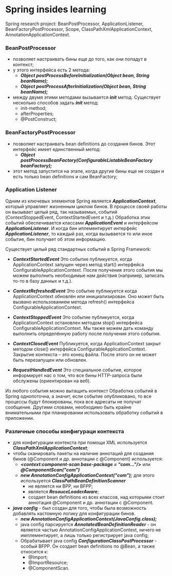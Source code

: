 # Spring insides learning
Spring research project: BeanPostProcessor, ApplicationListener, BeanFactoryPostProcessor, Scope, ClassPathXmlApplicationContext, AnnotationApplicationContext.

### BeanPostProcessor
* позволяет настраивать бины еще до того, как они попадут в контекст;
* у этого интерфейса есть 2 метода:
    * ***Object postProcessBeforeInitialization(Object bean, String beanName);***
    * ***Object postProcessAfterInitialization(Object bean, String beanName);***
* между двумя этими методами вызывается ***init*** метод. Cуществует несколько способов задать ***init*** метод:
    * init-method;
    * afterProperties;
    * @PostConstruct;
### BeanFactoryPostProcessor
* позволяет настраивать bean definitions до создания бинов. Этот интерфейс имеет единственный метод:
    * ***Object postProcessBeanFactory(ConfigurableListableBeanFactory beanFactory);***
* этот метод запустится на этапе, когда другие бины еще не создан и есть только bean definitions и сам BeanFactory;

### Application Listener
Одним из ключевых элементов Spring является ***ApplicationContext***, который управляет жизненным циклом бинов. В процессе своей работы он вызывает целый ряд, так называемых, событий (ContextStoppedEvent, ContextStartedEvent и т.д.)
Обработка этих событий обеспечивается классами ***ApplicationEvent*** и интерфейсом ***ApplicationListener***. И когда бин иплементирует интерфейс ***ApplicationListener***, то каждый раз, когда вызывается то или иное событие, бин получает об этом информацию.

Существует целый ряд стандартных событий в Spring Framework:
* ***ContextStartedEvent***
    Это событие публикуется, когда ApplicationContext запущен через метод start() интерфейса ConfigurableApplicationContext. После получения этого события мы можем выполнить необходимые нам действия (например, записать то-то в базу данных и т.д.).

* ***ContextRefreshedEvent***
    Это событие публикуется когда ApplicationContext обновлён или инициализирован. Оно может быть вызвано использованием метода refresh() интерфейса ConfigurableApplicationContext.

* ***ContextStoppedEvent***
    Это событие публикуется, когда ApplicationContext остановлен методом stop() интерфейса ConfigurableApplicationContext. Мы также можем дать команду выполнить определённую работу после получения этого события.

* ***ContextClosedEvent***
    Публикуется, когда ApplicationContext закрыт методом close() интерфейса ConfigurableApplicationContext. Закрытие контекста – это конец файла. После этого он не может быть перезапущен или обновлен.

* ***RequestHandledEvent***
    Это специальное событие, которое информирует нас о том, что все бины HTTP-запроса были обслужены (ориентирован на веб).

Из любого события можно вытащить контекст
Обработка событий в Spring однопоточна, а значит, если событие опубликовано, то все процессы будут блокированы, пока все адресаты не получат сообщение. Другими словами, необходимо быть крайне внимательными при планировании использовать обработку событий в приложении.

### Различные способы конфигураци контекста 
* для конфигурации контекста при помощи XML используется ***ClassPathXmlApplicationContext***;
* чтобы сканировать пакеты на наличие аннотаций для создания бинов (@Component и др. аннотации с @Component) используется:
    * ***<context:component-scan base-package = "com..."/>*** или ***@ComponentScan("com")***
    * ***new AnnotationConfigApplicationContext("com");***
для этого используется ***ClassPathBeanDefinitionScanner***
        * не является ни BPP, ни BFPP;
        * является ***ResouceLoaderAware***;
        * создает bean definitions из всех классов, над которыми стоит аннотация @Component и др. аннотации с @Component.
* ***java config*** - был создан для того, чтобы была возможность добавлять кастомную логику для конфигурации бинов.
    * ***new AnnotationConfigApplicationContext(JavaConfig.class);***
    * java config парсируется ***AnnotatedBeanDefinitionReader*** - он является частью AnnotationConfigApplicationContext, ничего не имплементирует, а лишь только регистрирует java config;
    * Обрабатывает java config ***ConfigurationClassPostProcessor*** - особый BFPP. Он создает bean definitions по @Bean, а также относится к:
        * @Import;
        * @ImportResource;
        * @ComponentScan.
    




